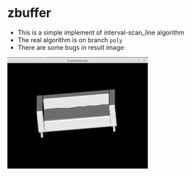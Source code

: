 # zbuffer
* This is a simple implement of interval-scan_line algorithm
* The real algorithm is on branch `poly`
* There are some bugs in result image:

![](./res.jpg)
